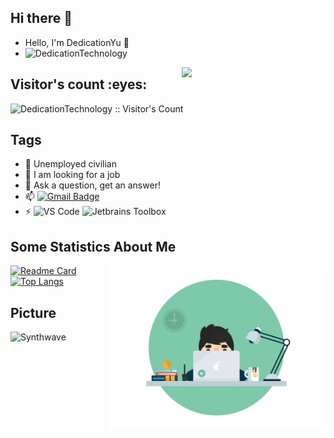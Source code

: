 ## Hi there 👋

- Hello, I'm DedicationYu 👋
- ![DedicationTechnology](https://komarev.com/ghpvc/?username=DedicationTechnology) 
<img align='right' src="https://media.giphy.com/media/M9gbBd9nbDrOTu1Mqx/giphy.gif" width="230">
<h2 align="left">Visitor's count :eyes:</h2>
<p align="left"><img src="https://profile-counter.glitch.me/{DedicationTechnology}/count.svg" alt="DedicationTechnology :: Visitor's Count" /></p>


## Tags

- 🔭 Unemployed civilian
- 🌱 I am looking for a job
- 💬 Ask a question, get an answer!
- 📫  [![Gmail Badge](https://img.shields.io/badge/-Gmail-c14438?style=flat-square&logo=Gmail&logoColor=white&link=mailto:dedicationyu@gmail.com)](mailto:dedicationyu@gmail.com)
- ⚡ ![VS Code](http://img.shields.io/badge/-VS%20Code-007ACC?style=flat-square&logo=visual-studio-code&logoColor=ffffff) ![Jetbrains Toolbox](https://img.shields.io/badge/Jetbrains-Toolbox-007ACC?style=flat-square&logo=intellij-idea&logoColor=ffffff)

## Some Statistics About Me

[![Readme Card](https://github-readme-stats.vercel.app/api?username=DedicationTechnology&show_icons=true&title_color=ffffff&icon_color=bb2acf&text_color=daf7dc&bg_color=151515)](https://github.com/anuraghazra/github-readme-stats)
<img src="https://github.com/nirala69/nirala69/blob/master/70804f7e25b11f29db904f2fa7b4cd9d.gif" width="350" align='right'>
[![Top Langs](https://github-readme-stats.vercel.app/api/top-langs/?username=DedicationTechnology&layout=compact&exclude_repo=DedicationTechnology.github.io&title_color=ffffff&icon_color=bb2acf&text_color=daf7dc&bg_color=151515)](https://github.com/anuraghazra/github-readme-stats)

## Picture
<p align="left"><img src="https://thumbs.gfycat.com/GoodnaturedFondGaur-size_restricted.gif" alt="Synthwave" height="300" width="500"></p>
